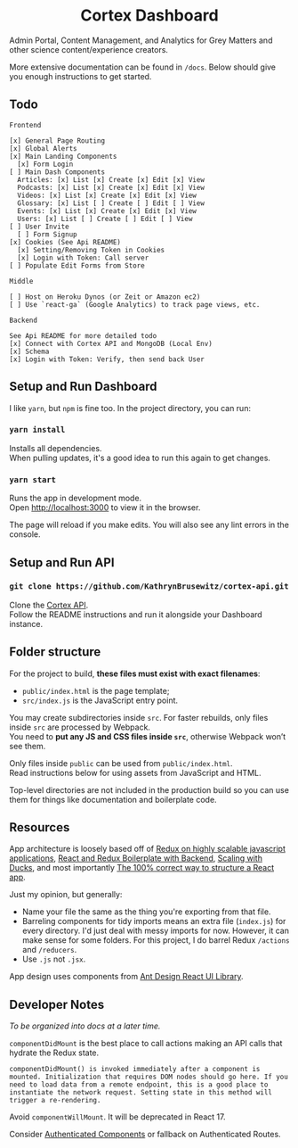 <h1 align="center">
  Cortex Dashboard
</h1>

Admin Portal, Content Management, and Analytics for Grey Matters and other science content/experience creators.

More extensive documentation can be found in `/docs`. Below should give you enough instructions to get started.

## Todo

```
Frontend

[x] General Page Routing  
[x] Global Alerts  
[x] Main Landing Components  
  [x] Form Login
[ ] Main Dash Components   
  Articles: [x] List [x] Create [x] Edit [x] View  
  Podcasts: [x] List [x] Create [x] Edit [x] View  
  Videos: [x] List [x] Create [x] Edit [x] View  
  Glossary: [x] List [ ] Create [ ] Edit [ ] View  
  Events: [x] List [x] Create [x] Edit [x] View  
  Users: [x] List [ ] Create [ ] Edit [ ] View  
[ ] User Invite
  [ ] Form Signup
[x] Cookies (See Api README)
  [x] Setting/Removing Token in Cookies
  [x] Login with Token: Call server
[ ] Populate Edit Forms from Store

Middle

[ ] Host on Heroku Dynos (or Zeit or Amazon ec2)
[ ] Use `react-ga` (Google Analytics) to track page views, etc.

Backend

See Api README for more detailed todo
[x] Connect with Cortex API and MongoDB (Local Env)  
[x] Schema
[x] Login with Token: Verify, then send back User

```

## Setup and Run Dashboard

I like `yarn`, but `npm` is fine too. In the project directory, you can run:

### `yarn install`

Installs all dependencies.<br>
When pulling updates, it's a good idea to run this again to get changes.

### `yarn start`

Runs the app in development mode.<br>
Open [http://localhost:3000](http://localhost:3000) to view it in the browser.

The page will reload if you make edits. You will also see any lint errors in the console.

## Setup and Run API

### `git clone https://github.com/KathrynBrusewitz/cortex-api.git`

Clone the [Cortex API](https://github.com/KathrynBrusewitz/cortex-api.git).<br>
Follow the README instructions and run it alongside your Dashboard instance.

## Folder structure

For the project to build, **these files must exist with exact filenames**:

* `public/index.html` is the page template;
* `src/index.js` is the JavaScript entry point.

You may create subdirectories inside `src`. For faster rebuilds, only files inside `src` are processed by Webpack.<br>
You need to **put any JS and CSS files inside `src`**, otherwise Webpack won’t see them.

Only files inside `public` can be used from `public/index.html`.<br>
Read instructions below for using assets from JavaScript and HTML.

Top-level directories are not included in the production build so you can use them for things like documentation and boilerplate code.

## Resources

App architecture is loosely based off of
[Redux on highly scalable javascript applications](https://medium.com/@alexmngn/how-to-use-redux-on-highly-scalable-javascript-applications-4e4b8cb5ef38), [React and Redux Boilerplate with Backend](http://jasonwatmore.com/post/2017/09/16/react-redux-user-registration-and-login-tutorial-example#private-route-jsx), [Scaling with Ducks](https://medium.freecodecamp.org/scaling-your-redux-app-with-ducks-6115955638be), and most importantly [The 100% correct way to structure a React app](https://hackernoon.com/the-100-correct-way-to-structure-a-react-app-or-why-theres-no-such-thing-3ede534ef1ed).

Just my opinion, but generally:
- Name your file the same as the thing you're exporting from that file.
- Barreling components for tidy imports means an extra file (`index.js`) for every directory. I'd just deal with messy imports for now. However, it can make sense for some folders. For this project, I do barrel Redux `/actions` and `/reducers`.
- Use `.js` not `.jsx`.

App design uses components from [Ant Design React UI Library](https://ant.design).

## Developer Notes

<i>To be organized into docs at a later time.</i>

`componentDidMount` is the best place to call actions making an API calls that hydrate the Redux state.

```
componentDidMount() is invoked immediately after a component is mounted. Initialization that requires DOM nodes should go here. If you need to load data from a remote endpoint, this is a good place to instantiate the network request. Setting state in this method will trigger a re-rendering.
```

Avoid `componentWillMount`. It will be deprecated in React 17.

Consider [Authenticated Components](https://stackoverflow.com/questions/34624257/react-router-redux-how-can-i-update-state-on-load-of-page-for-authentication) or fallback on Authenticated Routes.
